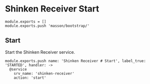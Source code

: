 
# Shinken Receiver Start

    module.exports = []
    module.exports.push 'masson/bootstrap/'

## Start

Start the Shinken Receiver service.

    module.exports.push name: 'Shinken Receiver # Start', label_true: 'STARTED', handler: ->
      @service
        srv_name: 'shinken-receiver'
        action: 'start'

